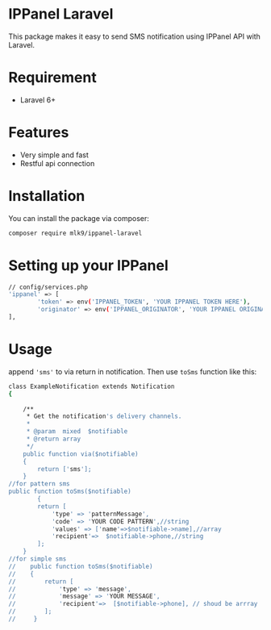 # IPPanel Laravel
This package makes it easy to send SMS notification using IPPanel API with Laravel.
# Requirement
- Laravel 6+
# Features
- Very simple and fast
- Restful api connection
# Installation
You can install the package via composer:
```sh
composer require mlk9/ippanel-laravel
```
# Setting up your IPPanel
```sh
// config/services.php
'ippanel' => [
        'token' => env('IPPANEL_TOKEN', 'YOUR IPPANEL TOKEN HERE'),
        'originator' => env('IPPANEL_ORIGINATOR', 'YOUR IPPANEL ORIGINATOR HERE'),
],
```
# Usage
append ```'sms'``` to via return in notification.
Then use `toSms` function like this:
```sh
class ExampleNotification extends Notification
{
    
    /**
     * Get the notification's delivery channels.
     *
     * @param  mixed  $notifiable
     * @return array
     */
    public function via($notifiable)
    {
        return ['sms'];
    }
//for pattern sms
public function toSms($notifiable)
        {
        return [
            'type' => 'patternMessage',
            'code' => 'YOUR CODE PATTERN',//string
            'values' => ['name'=>$notifiable->name],//array
            'recipient'=>  $notifiable->phone,//string
        ];
    }
//for simple sms
//    public function toSms($notifiable)
//    {
//        return [
//            'type' => 'message',
//            'message' => 'YOUR MESSAGE',
//            'recipient'=>  [$notifiable->phone], // shoud be arrray
//        ];
//     }


```
